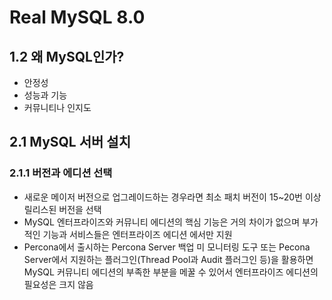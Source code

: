 # Real MySQL 8.0

## 1.2 왜 MySQL인가?
- 안정성
- 성능과 기능
- 커뮤니티나 인지도

## 2.1 MySQL 서버 설치

### 2.1.1 버전과 에디션 선택
- 새로운 메이저 버전으로 업그레이드하는 경우라면 최소 패치 버전이 15~20번 이상 릴리스된 버전을 선택
- MySQL 엔터프라이즈와 커뮤니티 에디션의 핵심 기능은 거의 차이가 없으며 부가적인 기능과 서비스들은 엔터프라이즈 에디션 에서만 지원
- Percona에서 출시하는 Percona Server 백업 미 모니터링 도구 또는 Pecona Server에서 지원하는 플러그인(Thread Pool과 Audit 플러그인 등)을 활용하면 MySQL 커뮤니티 에디션의 부족한 부분을 메꿀 수 있어서 엔터프라이즈 에디션의 필요성은 크지 않음
